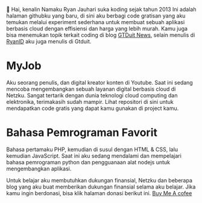 👋 Hai, kenalin Namaku Ryan Jauhari suka koding sejak tahun 2013
Ini adalah halaman githubku yang baru, di sini aku berbagi code gratisan yang aku temukan melalui experiment sederhana untuk membuat sebuah aplikasi berbasis cloud dengan effisiensi dan harga yang lebih murah. 
Kamu juga bisa menemukan topik terkait coding di blog [GTDuit News](https://gtduit.com), selain menulis di [RyanID](https://ryanid.my.id) aku juga menulis di Gtduit.

# MyJob
Aku seorang penulis, dan digital kreator konten di Youtube. Saat ini sedang mencoba mengembangkan sebuah layanan digital berbasis cloud di Netzku.
Sangat tertarik dengan dunia teknologi cloud computing dan elektronika, terimakasih sudah mampir. Lihat repositori di sini untuk mendapatkan code gratis yang dapat kamu gunakan di project kamu. 



# Bahasa Pemrograman Favorit
Bahasa pertamaku PHP, kemudian di susul dengan HTML & CSS, lalu kemudian JavaScript. Saat ini aku sedang mendalami dan mempelajari bahasa pemrograman 
python dan pengguanaan alat nodejs untuk mengembangkan aplikasi.  

Untuk belajar aku membutuhkan dukungan finansial, Netzku dan beberapa blog yang aku buat memberikan dukungan finansial selama aku belajar.
Jika kamu ingin berdonasi, bisa klik halaman donasi berikut ini.
[Buy Me A cofee](https://pink.my.id/admin_bae)



